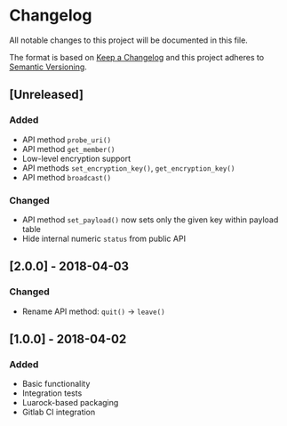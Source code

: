 # Changelog
All notable changes to this project will be documented in this file.

The format is based on [Keep a Changelog](http://keepachangelog.com/en/1.0.0/)
and this project adheres to [Semantic Versioning](http://semver.org/spec/v2.0.0.html).

## [Unreleased]

### Added
- API method `probe_uri()`
- API method `get_member()`
- Low-level encryption support
- API methods `set_encryption_key()`, `get_encryption_key()`
- API method `broadcast()`

### Changed
- API method `set_payload()` now sets only the given key within payload table
- Hide internal numeric `status` from public API

## [2.0.0] - 2018-04-03
### Changed
- Rename API method: `quit()` -> `leave()`

## [1.0.0] - 2018-04-02
### Added
- Basic functionality
- Integration tests
- Luarock-based packaging
- Gitlab CI integration
